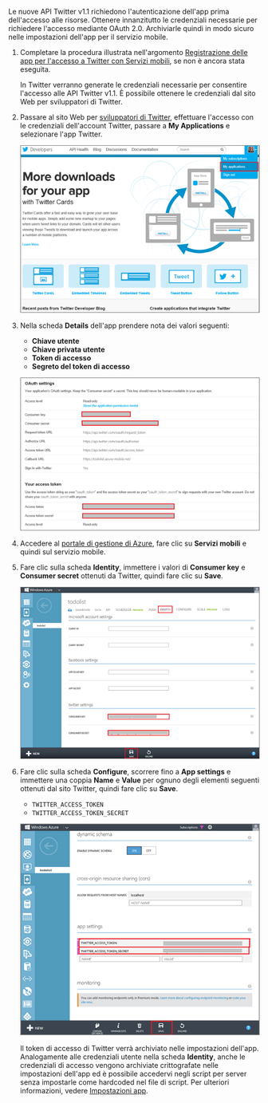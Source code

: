 

Le nuove API Twitter v1.1 richiedono l'autenticazione dell'app prima dell'accesso alle risorse. Ottenere innanzitutto le credenziali necessarie per richiedere l'accesso mediante OAuth 2.0. Archiviarle quindi in modo sicuro nelle impostazioni dell'app per il servizio mobile.

1.  Completare la procedura illustrata nell'argomento [Registrazione delle app per l'accesso a Twitter con Servizi mobili](/en-us/documentation/articles/mobile-services-how-to-register-twitter-authentication/), se non è ancora stata eseguita.

	In Twitter verranno generate le credenziali necessarie per consentire l'accesso alle API Twitter v1.1. È possibile ottenere le credenziali dal sito Web per sviluppatori di Twitter.

1.  Passare al sito Web per [sviluppatori di Twitter](http://go.microsoft.com/fwlink/p/?LinkId=268300), effettuare l'accesso con le credenziali dell'account Twitter, passare a **My Applications** e selezionare l'app Twitter.

    ![](./media/mobile-services-register-twitter-access/mobile-twitter-my-apps.png)

2.  Nella scheda **Details** dell'app prendere nota dei valori seguenti:

    -   **Chiave utente**
    -   **Chiave privata utente**
    -   **Token di accesso**
    -   **Segreto del token di accesso**

    ![](./media/mobile-services-register-twitter-access/mobile-twitter-app-secrets.png)

3.  Accedere al [portale di gestione di Azure](https://manage.windowsazure.com/), fare clic su **Servizi mobili** e quindi sul servizio mobile.

4.  Fare clic sulla scheda **Identity**, immettere i valori di **Consumer key** e **Consumer secret** ottenuti da Twitter, quindi fare clic su **Save**.

    ![](./media/mobile-services-register-twitter-access/mobile-identity-tab-twitter-only.png)

5.  Fare clic sulla scheda **Configure**, scorrere fino a **App settings** e immettere una coppia **Name** e **Value** per ognuno degli elementi seguenti ottenuti dal sito Twitter, quindi fare clic su **Save**.

    -   `TWITTER_ACCESS_TOKEN`
    -   `TWITTER_ACCESS_TOKEN_SECRET`

    ![](./media/mobile-services-register-twitter-access/mobile-schedule-job-app-settings.png)

    Il token di accesso di Twitter verrà archiviato nelle impostazioni dell'app. Analogamente alle credenziali utente nella scheda **Identity**, anche le credenziali di accesso vengono archiviate crittografate nelle impostazioni dell'app ed è possibile accedervi negli script per server senza impostarle come hardcoded nel file di script. Per ulteriori informazioni, vedere [Impostazioni app](http://msdn.microsoft.com/en-us/library/windowsazure/b6bb7d2d-35ae-47eb-a03f-6ee393e170f7).


